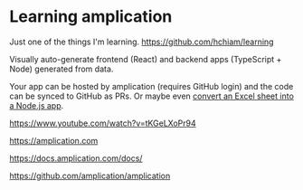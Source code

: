 # Learning amplication

Just one of the things I'm learning. https://github.com/hchiam/learning

Visually auto-generate frontend (React) and backend apps (TypeScript + Node) generated from data.

Your app can be hosted by amplication (requires GitHub login) and the code can be synced to GitHub as PRs. Or maybe even [convert an Excel sheet into a Node.js app](https://www.youtube.com/watch?v=geR8aEeGK7s).

https://www.youtube.com/watch?v=tKGeLXoPr94

https://amplication.com

https://docs.amplication.com/docs/

https://github.com/amplication/amplication
